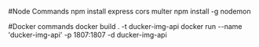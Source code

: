 #Node Commands
npm install express cors multer
npm install -g nodemon

#Docker commands
docker build . -t ducker-img-api
docker run --name 'ducker-img-api' -p 1807:1807 -d ducker-img-api